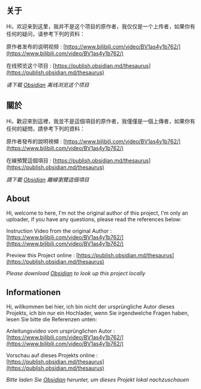 ## 关于
Hi，欢迎来到这里，我并不是这个项目的原作者，我仅仅是一个上传者，如果你有任何的疑问，请参考下列的资料：

原作者发布的说明视频 : [https://www.bilibili.com/video/BV1as4y1b762/](https://www.bilibili.com/video/BV1as4y1b762/)

在线预览这个项目 : [https://publish.obsidian.md/thesaurus](https://publish.obsidian.md/thesaurus)

*请下载 [Obsidian](https://obsidian.md/) 离线浏览这个项目*

## 關於
Hi，歡迎來到這裡，我並不是這個項目的原作者，我僅僅是一個上傳者，如果你有任何的疑問，請參考下列的資料：

原作者發布的說明視頻 : [https://www.bilibili.com/video/BV1as4y1b762/](https://www.bilibili.com/video/BV1as4y1b762/)

在線預覽這個項目 : [https://publish.obsidian.md/thesaurus](https://publish.obsidian.md/thesaurus)

*請下載 [Obsidian](https://obsidian.md/) 離線瀏覽這個項目*

## About
Hi, welcome to here, I'm not the original author of this project, I'm only an uploader, if you have any questions, please read the references below:

Instruction Video from the original Author : [https://www.bilibili.com/video/BV1as4y1b762/](https://www.bilibili.com/video/BV1as4y1b762/)

Preview this Project online : [https://publish.obsidian.md/thesaurus](https://publish.obsidian.md/thesaurus)

*Please download [Obsidian](https://obsidian.md/) to look up this project locally*

## Informationen
Hi, willkommen bei hier, ich bin nicht der ursprüngliche Autor dieses Projekts, ich bin nur ein Hochlader, wenn Sie irgendwelche Fragen haben, lesen Sie bitte die Referenzen unten:

Anleitungsvideo vom ursprünglichen Autor : [https://www.bilibili.com/video/BV1as4y1b762/](https://www.bilibili.com/video/BV1as4y1b762/)

Vorschau auf dieses Projekts online : [https://publish.obsidian.md/thesaurus](https://publish.obsidian.md/thesaurus)

*Bitte laden Sie [Obsidian](https://obsidian.md/) herunter, um dieses Projekt lokal nachzuschauen*